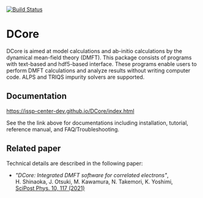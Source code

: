 [![Build Status](https://travis-ci.org/issp-center-dev/DCore.svg?branch=master)](https://travis-ci.org/issp-center-dev/DCore)
# DCore

DCore is aimed at model calculations and ab-initio calculations by the dynamical mean-field theory (DMFT). This package consists of programs with text-based and hdf5-based interface. These programs enable users to perform DMFT calculations and analyze results without writing computer code. ALPS and TRIQS impurity solvers are supported.

## Documentation

https://issp-center-dev.github.io/DCore/index.html

See the the link above for documentations including installation, tutorial, reference manual, and FAQ/Troubleshooting.

## Related paper

Technical details are described in the following paper:

- *"DCore: Integrated DMFT software for correlated electrons"*,  
  H. Shinaoka, J. Otsuki, M. Kawamura, N. Takemori, K. Yoshimi,  
  [SciPost Phys. 10, 117 (2021)](https://scipost.org/10.21468/SciPostPhys.10.5.117)
